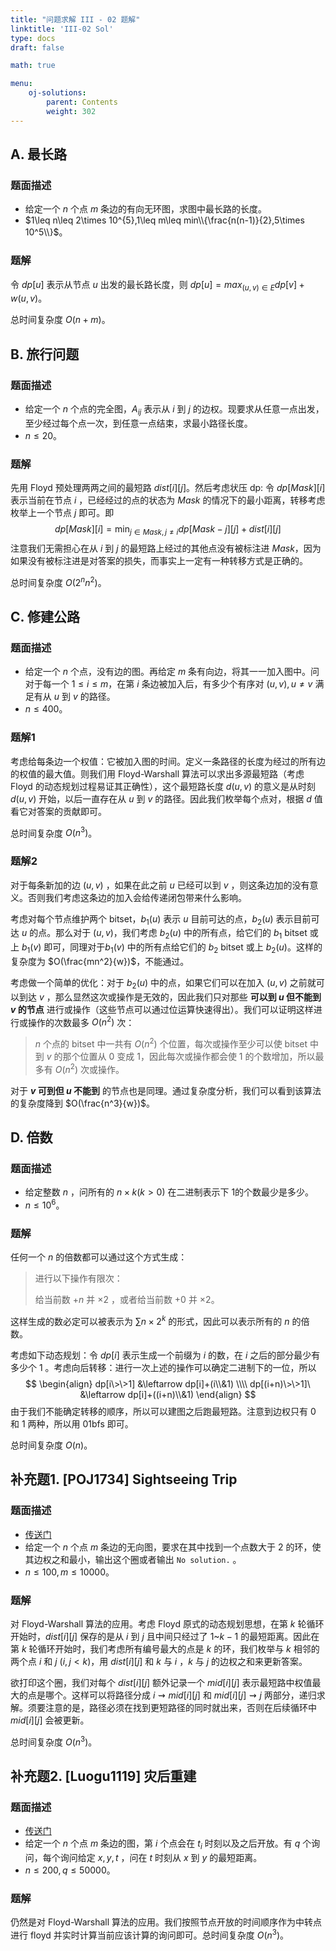 ```yaml
---
title: "问题求解 III - 02 题解"
linktitle: 'III-02 Sol'
type: docs
draft: false

math: true

menu:
    oj-solutions:
        parent: Contents
        weight: 302
---
```


## A. 最长路

### 题面描述

* 给定一个 $n$ 个点 $m$ 条边的有向无环图，求图中最长路的长度。
* $1\leq n\leq 2\times 10^{5},1\leq m\leq min\\{\frac{n(n-1)}{2},5\times 10^5\\}$。

<!-- more -->

### 题解

令 $dp[u]$ 表示从节点 $u$ 出发的最长路长度，则 $dp[u]=max_{(u,v)\in E} dp[v]+w(u,v)$。

总时间复杂度 $O(n+m)$。

## B. 旅行问题

### 题面描述

* 给定一个 $n$ 个点的完全图，$A_{ij}$ 表示从 $i$ 到 $j$ 的边权。现要求从任意一点出发，至少经过每个点一次，到任意一点结束，求最小路径长度。
* $n\leq 20$。

### 题解

先用 Floyd 预处理两两之间的最短路 $dist[i][j]$。然后考虑状压 dp: 令 $dp[Mask][i]$ 表示当前在节点 $i$ ，已经经过的点的状态为 $Mask$ 的情况下的最小距离，转移考虑枚举上一个节点 $j$ 即可。即
$$
dp[Mask][i]=\min_{j\in Mask,j\neq i}dp[Mask-j][j]+dist[i][j]
$$ 注意我们无需担心在从 $i$ 到 $j$ 的最短路上经过的其他点没有被标注进 $Mask$，因为如果没有被标注进是对答案的损失，而事实上一定有一种转移方式是正确的。

总时间复杂度 $O(2^nn^2)$。

## C. 修建公路

### 题面描述

* 给定一个 $n$ 个点，没有边的图。再给定 $m$ 条有向边，将其一一加入图中。问对于每一个 $1\leq i\leq m$，在第 $i$ 条边被加入后，有多少个有序对 $(u,v),u\neq v$ 满足有从 $u$ 到 $v$ 的路径。
* $n\leq 400$。

### 题解1

考虑给每条边一个权值：它被加入图的时间。定义一条路径的长度为经过的所有边的权值的最大值。则我们用 Floyd-Warshall 算法可以求出多源最短路（考虑 Floyd 的动态规划过程易证其正确性），这个最短路长度 $d(u,v)$ 的意义是从时刻 $d(u,v)$ 开始，以后一直存在从 $u$ 到 $v$ 的路径。因此我们枚举每个点对，根据 $d$ 值看它对答案的贡献即可。

总时间复杂度 $O(n^3)$。

### 题解2

对于每条新加的边 $(u,v)$ ，如果在此之前 $u$ 已经可以到 $v$ ，则这条边加的没有意义。否则我们考虑这条边的加入会给传递闭包带来什么影响。

考虑对每个节点维护两个 bitset，$b_1(u)$ 表示 $u$ 目前可达的点，$b_2(u)$ 表示目前可达 $u$ 的点。那么对于 $(u,v)$，我们考虑 $b_2(u)$ 中的所有点，给它们的 $b_1$ bitset 或上 $b_1(v)$ 即可，同理对于$b_1(v)$ 中的所有点给它们的 $b_2$ bitset 或上 $b_2(u)$。这样的复杂度为 $O(\frac{mn^2}{w})$，不能通过。

考虑做一个简单的优化：对于 $b_2(u)$ 中的点，如果它们可以在加入 $(u,v)$ 之前就可以到达 $v$ ，那么显然这次或操作是无效的，因此我们只对那些 **可以到 $u$ 但不能到 $v$ 的节点** 进行或操作（这些节点可以通过位运算快速得出）。我们可以证明这样进行或操作的次数最多 $O(n^2)$ 次：

> $n$ 个点的 bitset 中一共有 $O(n^2)$ 个位置，每次或操作至少可以使 bitset 中到 $v$ 的那个位置从 0 变成 1，因此每次或操作都会使 1 的个数增加，所以最多有 $O(n^2)$ 次或操作。

对于 **$v$ 可到但 $u$ 不能到** 的节点也是同理。通过复杂度分析，我们可以看到该算法的复杂度降到 $O(\frac{n^3}{w})$。

## D. 倍数

### 题面描述

* 给定整数 $n$ ，问所有的 $n\times k (k>0)$ 在二进制表示下 $1$​ 的个数最少是多少。
* $n\leq 10^6$。

### 题解

任何一个 $n$ 的倍数都可以通过这个方式生成：

> 进行以下操作有限次：
>
> 给当前数 $+n$ 并 $\times 2$ ，或者给当前数 $+0$ 并 $\times 2$。

这样生成的数必定可以被表示为 $\sum n\times 2^k$ 的形式，因此可以表示所有的 $n$ 的倍数。

考虑如下动态规划：令 $dp[i]$ 表示生成一个前缀为 $i$ 的数，在 $i$ 之后的部分最少有多少个 $1$ 。考虑向后转移：进行一次上述的操作可以确定二进制下的一位，所以
$$
\begin{align}
dp[i\>\>1] &\leftarrow dp[i]+(i\\&1) \\\\
dp[(i+n)\>\>1]\ &\leftarrow dp[i]+((i+n)\\&1)
\end{align}
$$ 由于我们不能确定转移的顺序，所以可以建图之后跑最短路。注意到边权只有 $0$ 和 $1$ 两种，所以用 01bfs 即可。

总时间复杂度 $O(n)$。

## 补充题1. [POJ1734] Sightseeing Trip

### 题面描述

* [传送门](http://poj.org/problem?id=1734)
* 给定一个 $n$ 个点 $m$ 条边的无向图，要求在其中找到一个点数大于 $2$ 的环，使其边权之和最小，输出这个圈或者输出 `No solution.` 。
* $n\leq 100,m\leq 10000$。

### 题解

对 Floyd-Warshall 算法的应用。考虑 Floyd 原式的动态规划思想，在第 $k$ 轮循环开始时，$dist[i][j]$ 保存的是从 $i$ 到 $j$ 且中间只经过了 $1$~$k-1$ 的最短距离。因此在第 $k$ 轮循环开始时，我们考虑所有编号最大的点是 $k$ 的环，我们枚举与 $k$ 相邻的两个点 $i$ 和 $j$ $(i,j<k)$，用 $dist[i][j]$ 和 $k$ 与 $i$ ，$k$ 与 $j$ 的边权之和来更新答案。

欲打印这个圈，我们对每个 $dist[i][j]$ 额外记录一个 $mid[i][j]$ 表示最短路中权值最大的点是哪个。这样可以将路径分成 $i\rightsquigarrow mid[i][j]$ 和 $mid[i][j]\rightsquigarrow j$ 两部分，递归求解。须要注意的是，路径必须在找到更短路径的同时就出来，否则在后续循环中 $mid[i][j]$ 会被更新。

总时间复杂度 $O(n^3)$。

## 补充题2. [Luogu1119] 灾后重建

### 题面描述

* [传送门](https://www.luogu.com.cn/problem/P1119)
* 给定一个 $n$ 个点 $m$ 条边的图，第 $i$ 个点会在 $t_i$ 时刻以及之后开放。有 $q$ 个询问，每个询问给定 $x,y,t$ ，问在 $t$ 时刻从 $x$ 到 $y$ 的最短距离。
* $n\leq 200,q\leq 50000$。

### 题解

仍然是对 Floyd-Warshall 算法的应用。我们按照节点开放的时间顺序作为中转点进行 floyd 并实时计算当前应该计算的询问即可。总时间复杂度 $O(n^3)$。